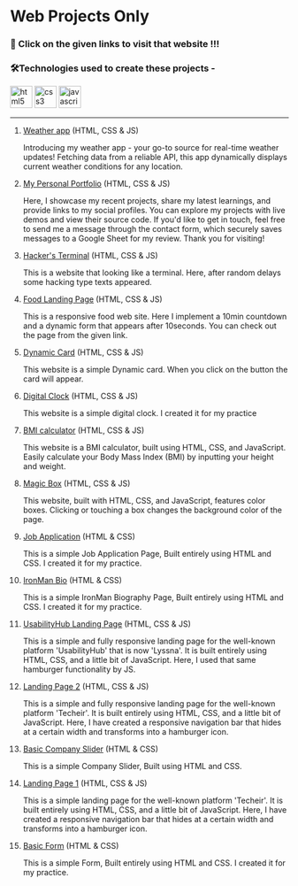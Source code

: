 # Web Projects Only 

### 🔗 Click on the given links to visit that website !!!


### 🛠️Technologies used to create these projects -  

<div>
    <img src="https://cdn.jsdelivr.net/gh/devicons/devicon/icons/html5/html5-original.svg" height="40" alt="html5 logo"/>
    <img src="https://cdn.jsdelivr.net/gh/devicons/devicon/icons/css3/css3-original.svg" height="40" alt="css3 logo"  />
    <img src="https://upload.wikimedia.org/wikipedia/commons/6/6a/JavaScript-logo.png" height="40" alt="javascript logo"  />
</div>
<hr>

<div>
    <ol>
        <li> <a href="https://angshu09.github.io/Web_Projects/14_weather/">Weather app</a> <span>(HTML, CSS & JS)</span>
            <p>Introducing my weather app - your go-to source for real-time weather updates! Fetching data from a reliable API, this app dynamically displays current weather conditions for any location.</p>
        </li>
        <li> <a href="https://angshu09.github.io/Web_Projects/13_portfolio/">My Personal Portfolio</a> <span>(HTML, CSS & JS)</span>
            <p>Here, I showcase my recent projects, share my latest learnings, and provide links to my social profiles. You can explore my projects with live demos and view their source code. If you'd like to get in touch, feel free to send me a message through the contact form, which securely saves messages to a Google Sheet for my review. Thank you for visiting!</p>
        </li>
        <li> <a href="https://angshu09.github.io/Web_Projects/12_hacker's_terminal/">Hacker's Terminal</a> <span>(HTML, CSS & JS)</span>
            <p>This is a website that looking like a terminal. Here, after random delays some hacking type texts appeared.</p>
        </li>
        <li> <a href="https://angshu09.github.io/Web_Projects/11_landingPage/">Food Landing Page</a> <span>(HTML, CSS & JS)</span>
            <p>This is a responsive food web site. Here I implement a 10min countdown and a dynamic form that appears after 10seconds. You can check out the page from the given link.</p>
        </li>
        <li> <a href="https://angshu09.github.io/Web_Projects/10_Dynamic_Card/">Dynamic Card</a> <span>(HTML, CSS & JS)</span>
            <p>This website is a simple Dynamic card. When you click on the button the card will appear.</p>
        </li>
        <li> <a href="https://angshu09.github.io/Web_Projects/09_Digital_Clock/">Digital Clock</a> <span>(HTML, CSS & JS)</span>
            <p>This website is a simple digital clock. I created it for my practice</p>
        </li>
        <li> <a href="https://angshu09.github.io/Web_Projects/08_BMI_calculator/">BMI calculator</a> <span>(HTML, CSS & JS)</span>
            <p>This website is a BMI calculator, built using HTML, CSS, and JavaScript. Easily calculate your Body Mass Index (BMI) by inputting your height and weight.</p>
        </li>
        <li> <a href="https://angshu09.github.io/Web_Projects/07_ColorChanger/">Magic Box</a> <span>(HTML, CSS & JS)</span>
            <p>This website, built with HTML, CSS, and JavaScript, features color boxes. Clicking or touching a box changes the background color of the page.</p>
        </li>
        <li> <a href="https://angshu09.github.io/Web_Projects/06_JobApplication/">Job Application</a> <span>(HTML & CSS)</span>
            <p>This is a simple Job Application Page, Built entirely using HTML and CSS. I created it for my practice.</p>
        </li>
        <li> <a href="https://angshu09.github.io/Web_Projects/05_IronMan_Biography/">IronMan Bio</a> <span>(HTML & CSS)</span>
            <p>This is a simple IronMan Biography Page, Built entirely using HTML and CSS. I created it for my practice.</p>
        </li>
        <li> <a href="https://modern-landing-page-website.netlify.app/">UsabilityHub Landing Page</a> <span>(HTML, CSS & JS)</span>
            <p>This is a simple and fully responsive landing page for the well-known platform 'UsabilityHub' that is now 'Lyssna'. It is built entirely using HTML, CSS, and a little bit of JavaScript. Here, I used that same hamburger functionality by JS.</p>
        </li>
        <li> <a href="https://angshu09.github.io/Web_Projects/04_landingPage/">Landing Page 2</a> <span>(HTML, CSS & JS)</span>
            <p>This is a simple and fully responsive landing page for the well-known platform 'Techeir'. It is built entirely using HTML, CSS, and a little bit of JavaScript. Here, I have created a responsive navigation bar that hides at a certain width and transforms into a hamburger icon.</p>
        </li>
        <li> <a href="https://angshu09.github.io/Web_Projects/03_slider/">Basic Company Slider</a> <span>(HTML & CSS)</span>
            <p>This is a simple Company Slider, Built using HTML and CSS.</p>
        </li>
        <li> <a href="https://angshu09.github.io/Web_Projects/02_landingPage/">Landing Page 1</a> <span>(HTML, CSS & JS)</span>
            <p>This is a simple landing page for the well-known platform 'Techeir'. It is built entirely using HTML, CSS, and a little bit of JavaScript. Here, I have created a responsive navigation bar that hides at a certain width and transforms into a hamburger icon. </p>
        </li>
        <li> <a href="https://angshu09.github.io/Web_Projects/01_Basic-form/">Basic Form</a> <span>(HTML & CSS)</span>
            <p>This is a simple Form, Built entirely using HTML and CSS. I created it for my practice.</p>
        </li>
    </ol>
</div>

